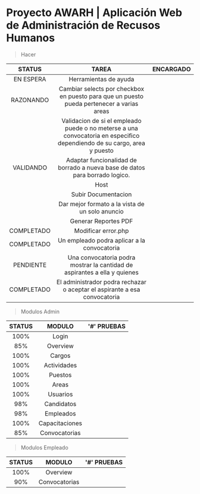 # Proyecto AWARH | Aplicación Web de Administración de Recusos Humanos

> Hacer

| STATUS | TAREA | ENCARGADO |
| :---: | :---: | :---: |
|EN ESPERA| Herramientas de ayuda | |
|RAZONANDO| Cambiar selects por checkbox en puesto para que un puesto pueda pertenecer a varias areas | |
| | Validacion de si el empleado puede o no meterse a una convocatoria en especifico dependiendo de su cargo, area y puesto | |
|VALIDANDO| Adaptar funcionalidad de borrado a nueva base de datos para borrado logico. | |
| | Host | |
| | Subir Documentacion | |
| | Dar mejor formato a la vista de un solo anuncio | | 
| | Generar Reportes PDF | |
|COMPLETADO| Modificar error.php | |
|COMPLETADO| Un empleado podra aplicar a la convocatoria | |
|PENDIENTE| Una convocatoria podra mostrar la cantidad de aspirantes a ella y quienes | |
|COMPLETADO| El administrador podra rechazar o aceptar el aspirante a esa convocatoria | |


> Modulos Admin

| STATUS | MODULO | '#' PRUEBAS  |
| :---: | :---: | :---: |
| 100% | Login | |
| 85% | Overview | |
| 100% | Cargos | |
| 100% | Actividades | |
| 100% | Puestos | |
| 100% | Areas | |
| 100% | Usuarios | |
| 98% | Candidatos | |
| 98% | Empleados | |
| 100% | Capacitaciones | |
| 85% | Convocatorias | |

> Modulos Empleado

| STATUS | MODULO | '#' PRUEBAS  |
| :---: | :---: | :---: |
| 100% | Overview | |
| 90% | Convocatorias | |
